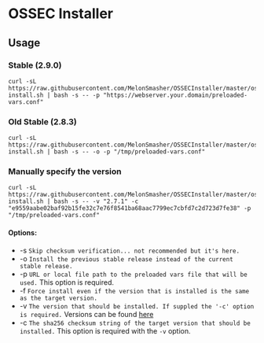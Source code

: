 # OSSEC Installer

## Usage

### Stable (2.9.0)

```shell
curl -sL https://raw.githubusercontent.com/MelonSmasher/OSSECInstaller/master/ossec-install.sh | bash -s -- -p "https://webserver.your.domain/preloaded-vars.conf"
```

### Old Stable (2.8.3)

```shell
curl -sL https://raw.githubusercontent.com/MelonSmasher/OSSECInstaller/master/ossec-install.sh | bash -s -- -o -p "/tmp/preloaded-vars.conf"
```

### Manually specify the version

```shell
curl -sL https://raw.githubusercontent.com/MelonSmasher/OSSECInstaller/master/ossec-install.sh | bash -s -- -v "2.7.1" -c "e9559aabe02baf92b15fe32c7e76f8541ba68aac7799ec7cbfd7c2d723d7fe38" -p "/tmp/preloaded-vars.conf"
```

#### Options:

* -s `Skip checksum verification... not recommended but it's here.`
* -o `Install the previous stable release instead of the current stable release.`
* -p `URL or local file path to the preloaded vars file that will be used.` This option is required.
* -f `Force install even if the version that is installed is the same as the target version.`
* -v `The version that should be installed. If suppled the '-c' option is required.` Versions can be found [here](https://github.com/ossec/ossec-hids/releases)
* -c `The sha256 checksum string of the target version that should be installed.` This option is required with the `-v` option.
